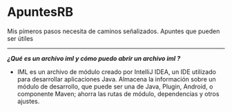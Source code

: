 # ApuntesRB
 Mis pimeros pasos necesita de caminos señalizados. Apuntes que pueden ser útiles
 ********************************************************************************

_**¿Qué es un archivo iml y cómo puedo abrir un archivo iml ?**_
* IML es un archivo de módulo creado por IntelliJ IDEA, un IDE utilizado para desarrollar aplicaciones Java. Almacena la información sobre un módulo de desarrollo, que puede ser una de Java, Plugin, Android, o componente Maven; ahorra las rutas de módulo, dependencias y otros ajustes. 
